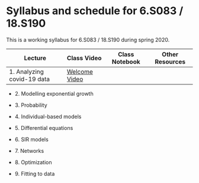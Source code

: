# Syllabus and schedule for 6.S083 / 18.S190

This is a working syllabus for 6.S083 / 18.S190 during spring 2020.

|Lecture| Class Video | Class Notebook | Other Resources |
|--|--|--|--|
| 1. Analyzing covid-19 data   |  [Welcome Video](https://video.odl.mit.edu/videos/25acbf684dbd4fb18caa694dc1e9cb4a/) |      |
  <ul>
    <li>
2. Modelling exponential growth
    </li>
  </ul>
  <ul>
    <li>
3. Probability
    </li>
  </ul>
  <ul>
    <li>
4. Individual-based models
    </li>
  </ul>
  <ul>
    <li>
5. Differential equations
    </li>
  </ul>
  <ul>
    <li>
6. SIR models
  </li>
  </ul>
  <ul>
    <li>
7. Networks
   </li>
  </ul>
  <ul>
    <li>
8. Optimization
   </li>
  </ul>
  <ul>
    <li>
9. Fitting to data
  </li>
</ul>
